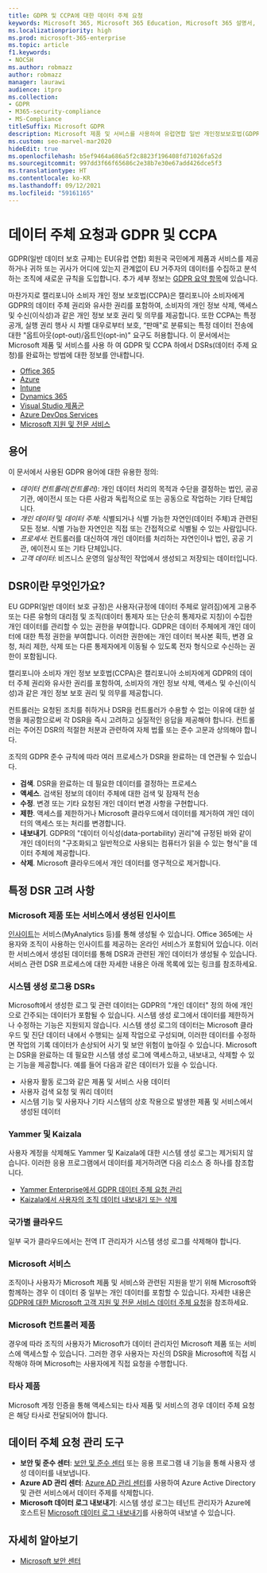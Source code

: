 ```yaml
---
title: GDPR 및 CCPA에 대한 데이터 주체 요청
keywords: Microsoft 365, Microsoft 365 Education, Microsoft 365 설명서, GDPR, CCPA
ms.localizationpriority: high
ms.prod: microsoft-365-enterprise
ms.topic: article
f1.keywords:
- NOCSH
ms.author: robmazz
author: robmazz
manager: laurawi
audience: itpro
ms.collection:
- GDPR
- M365-security-compliance
- MS-Compliance
titleSuffix: Microsoft GDPR
description: Microsoft 제품 및 서비스를 사용하여 유럽연합 일반 개인정보보호법(GDPR) 및 캘리포니아 소비자 개인 정보 보호법(CCPA)에 따라 DSR을 완료하는 방법에 대해 알아봅니다.
ms.custom: seo-marvel-mar2020
hideEdit: true
ms.openlocfilehash: b5ef9464a686a5f2c8823f196408fd71026fa52d
ms.sourcegitcommit: 997dd3f66f65686c2e38b7e30e67add426dce5f3
ms.translationtype: HT
ms.contentlocale: ko-KR
ms.lasthandoff: 09/12/2021
ms.locfileid: "59161165"
---
```

# <a name="data-subject-requests-and-the-gdpr-and-ccpa"></a>데이터 주체 요청과 GDPR 및 CCPA

GDPR(일반 데이터 보호 규제)는 EU(유럽 연합) 회원국 국민에게 제품과 서비스를 제공하거나 귀하 또는 귀사가 어디에 있는지 관계없이 EU 거주자의 데이터를 수집하고 분석하는 조직에 새로운 규칙을 도입합니다. 추가 세부 정보는 [GDPR 요약 항목](gdpr.md)에 있습니다.

마찬가지로 캘리포니아 소비자 개인 정보 보호법(CCPA)은 캘리포니아 소비자에게 GDPR의 데이터 주체 권리와 유사한 권리를 포함하여, 소비자의 개인 정보 삭제, 액세스 및 수신(이식성)과 같은 개인 정보 보호 권리 및 의무를 제공합니다.  또한 CCPA는 특정 공개, 실행 권리 행사 시 차별 대우로부터 보호, “판매"로 분류되는 특정 데이터 전송에 대한 "옵트아웃(opt-out)/옵트인(opt-in)" 요구도 허용합니다. 이 문서에서는 Microsoft 제품 및 서비스를 사용 하 여 GDPR 및 CCPA 하에서 DSRs(데이터 주제 요청)를 완료하는 방법에 대한 정보를 안내합니다.

- [Office 365](gdpr-dsr-Office365.md)
- [Azure](gdpr-dsr-Azure.md)
- [Intune](gdpr-dsr-Intune.md)
- [Dynamics 365](gdpr-dsr-Dynamics365.md)
- [Visual Studio 제품군](gdpr-dsr-visual-studio-family.md)
- [Azure DevOps Services](gdpr-dsr-vsts.md)
- [Microsoft 지원 및 전문 서비스](gdpr-dsr-prof-services.md)

## <a name="terminology"></a>용어

이 문서에서 사용된 GDPR 용어에 대한 유용한 정의:

- *데이터 컨트롤러(컨트롤러)*: 개인 데이터 처리의 목적과 수단을 결정하는 법인, 공공 기관, 에이전시 또는 다른 사람과 독립적으로 또는 공동으로 작업하는 기타 단체입니다.  
- *개인 데이터* 및 *데이터 주체*: 식별되거나 식별 가능한 자연인(데이터 주체)과 관련된 모든 정보. 식별 가능한 자연인은 직접 또는 간접적으로 식별될 수 있는 사람입니다.  
- *프로세서*: 컨트롤러를 대신하여 개인 데이터를 처리하는 자연인이나 법인, 공공 기관, 에이전시 또는 기타 단체입니다.  
- *고객 데이터*: 비즈니스 운영의 일상적인 작업에서 생성되고 저장되는 데이터입니다.

## <a name="what-is-a-dsr"></a>DSR이란 무엇인가요?

EU GDPR(일반 데이터 보호 규정)은 사용자(규정에 데이터 주체로 알려짐)에게 고용주 또는 다른 유형의 대리점 및 조직(데이터 통제자 또는 단순히 통제자로 지칭)이 수집한 개인 데이터를 관리할 수 있는 권한을 부여합니다. GDPR은 데이터 주체에게 개인 데이터에 대한 특정 권한을 부여합니다. 이러한 권한에는 개인 데이터 복사본 획득, 변경 요청, 처리 제한, 삭제 또는 다른 통제자에게 이동될 수 있도록 전자 형식으로 수신하는 권한이 포함됩니다.

캘리포니아 소비자 개인 정보 보호법(CCPA)은 캘리포니아 소비자에게 GDPR의 데이터 주체 권리와 유사한 권리를 포함하여, 소비자의 개인 정보 삭제, 액세스 및 수신(이식성)과 같은 개인 정보 보호 권리 및 의무를 제공합니다.  

컨트롤러는 요청된 조치를 취하거나 DSR을 컨트롤러가 수용할 수 없는 이유에 대한 설명을 제공함으로써 각 DSR을 즉시 고려하고 실질적인 응답을 제공해야 합니다. 컨트롤러는 주어진 DSR의 적절한 처분과 관련하여 자체 법률 또는 준수 고문과 상의해야 합니다.

조직의 GDPR 준수 규칙에 따라 여러 프로세스가 DSR을 완료하는 데 연관될 수 있습니다.
  
- **검색**. DSR을 완료하는 데 필요한 데이터를 결정하는 프로세스
- **액세스**. 검색된 정보의 데이터 주체에 대한 검색 및 잠재적 전송
- **수정**. 변경 또는 기타 요청된 개인 데이터 변경 사항을 구현합니다.
- **제한**. 액세스를 제한하거나 Microsoft 클라우드에서 데이터를 제거하여 개인 데이터의 액세스 또는 처리를 변경합니다.
- **내보내기**. GDPR의 "데이터 이식성(data-portability) 권리"에 규정된 바와 같이 개인 데이터의 "구조화되고 일반적으로 사용되는 컴퓨터가 읽을 수 있는 형식"을 데이터 주체에 제공합니다.
- **삭제**. Microsoft 클라우드에서 개인 데이터를 영구적으로 제거합니다.

## <a name="specific-dsr-considerations"></a>특정 DSR 고려 사항

### <a name="insights-generated-by-microsoft-products-or-services"></a>Microsoft 제품 또는 서비스에서 생성된 인사이트

[인사이트](/microsoft-365/compliance/gdpr-dsr-office365#part-2-responding-to-dsrs-with-respect-to-insights-generated-by-office-365)는 서비스(MyAnalytics 등)를 통해 생성될 수 있습니다. Office 365에는 사용자와 조직이 사용하는 인사이트를 제공하는 온라인 서비스가 포함되어 있습니다. 이러한 서비스에서 생성된 데이터를 통해 DSR과 관련된 개인 데이터가 생성될 수 있습니다. 서비스 관련 DSR 프로세스에 대한 자세한 내용은 아래 목록에 있는 링크를 참조하세요.  

### <a name="dsrs-for-system-generated-logs"></a>시스템 생성 로그용 DSRs

Microsoft에서 생성한 로그 및 관련 데이터는 GDPR의 "개인 데이터" 정의 하에 개인으로 간주되는 데이터가 포함될 수 있습니다. 시스템 생성 로그에서 데이터를 제한하거나 수정하는 기능은 지원되지 않습니다. 시스템 생성 로그의 데이터는 Microsoft 클라우드 및 진단 데이터 내에서 수행되는 실제 작업으로 구성되며, 이러한 데이터를 수정하면 작업의 기록 데이터가 손상되어 사기 및 보안 위험이 높아질 수 있습니다. Microsoft는 DSR을 완료하는 데 필요한 시스템 생성 로그에 액세스하고, 내보내고, 삭제할 수 있는 기능을 제공합니다. 예를 들어 다음과 같은 데이터가 있을 수 있습니다.  

- 사용자 활동 로그와 같은 제품 및 서비스 사용 데이터
- 사용자 검색 요청 및 쿼리 데이터
- 시스템 기능 및 사용자나 기타 시스템의 상호 작용으로 발생한 제품 및 서비스에서 생성된 데이터  

### <a name="yammer-and-kaizala"></a>Yammer 및 Kaizala

사용자 계정을 삭제해도 Yammer 및 Kaizala에 대한 시스템 생성 로그는 제거되지 않습니다. 이러한 응용 프로그램에서 데이터를 제거하려면 다음 리소스 중 하나를 참조합니다.

- [Yammer Enterprise에서 GDPR 데이터 주체 요청 관리](/yammer/manage-security-and-compliance/gdpr-requests-in-yammer-enterprise)
- [Kaizala에서 사용자의 조직 데이터 내보내기 또는 삭제](/office365/kaizala/export-or-delete-a-user-s-data)

### <a name="national-clouds"></a>국가별 클라우드

일부 국가 클라우드에서는 전역 IT 관리자가 시스템 생성 로그를 삭제해야 합니다.

### <a name="microsoft-services"></a>Microsoft 서비스

조직이나 사용자가 Microsoft 제품 및 서비스와 관련된 지원을 받기 위해 Microsoft와 함께하는 경우 이 데이터 중 일부는 개인 데이터를 포함할 수 있습니다. 자세한 내용은 [GDPR에 대한 Microsoft 고객 지원 및 전문 서비스 데이터 주체 요청](gdpr-dsr-prof-services.md)을 참조하세요.

### <a name="microsoft-controller-products"></a>Microsoft 컨트롤러 제품

경우에 따라 조직의 사용자가 Microsoft가 데이터 관리자인 Microsoft 제품 또는 서비스에 액세스할 수 있습니다. 그러한 경우 사용자는 자신의 DSR을 Microsoft에 직접 시작해야 하며 Microsoft는 사용자에게 직접 요청을 수행합니다.

### <a name="third-party-products"></a>타사 제품

Microsoft 계정 인증을 통해 액세스되는 타사 제품 및 서비스의 경우 데이터 주체 요청은 해당 타사로 전달되어야 합니다.

## <a name="data-subject-request-admin-tools"></a>데이터 주체 요청 관리 도구

- **보안 및 준수 센터**: [보안 및 준수 센터](https://aka.ms/stpsecurityandcompliance) 또는 응용 프로그램 내 기능을 통해 사용자 생성 데이터를 내보냅니다.
- **Azure AD 관리 센터**: [Azure AD 관리 센터](https://ms.portal.azure.com/#blade/Microsoft_AAD_IAM/UserManagementMenuBlade/Allusers/menuId/)를 사용하여 Azure Active Directory 및 관련 서비스에서 데이터 주제를 삭제합니다.
- **Microsoft 데이터 로그 내보내기**: 시스템 생성 로그는 테넌트 관리자가 Azure에 호스트된 [Microsoft 데이터 로그 내보내기](https://aka.ms/MicrosoftGDPR)를 사용하여 내보낼 수 있습니다.

## <a name="learn-more"></a>자세히 알아보기

- [Microsoft 보안 센터](https://www.microsoft.com/trust-center/privacy/gdpr-overview)
